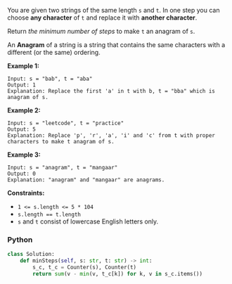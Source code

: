You are given two strings of the same length  `s`  and  `t`. In one step you can choose  **any character**  of  `t`  and replace it with  **another character**.

Return  _the minimum number of steps_  to make  `t`  an anagram of  `s`.

An  **Anagram**  of a string is a string that contains the same characters with a different (or the same) ordering.

**Example 1:**
```
Input: s = "bab", t = "aba"
Output: 1
Explanation: Replace the first 'a' in t with b, t = "bba" which is anagram of s.
```

**Example 2:**
```
Input: s = "leetcode", t = "practice"
Output: 5
Explanation: Replace 'p', 'r', 'a', 'i' and 'c' from t with proper characters to make t anagram of s.
```

**Example 3:**
```
Input: s = "anagram", t = "mangaar"
Output: 0
Explanation: "anagram" and "mangaar" are anagrams. 
```

**Constraints:**

-   `1 <= s.length <= 5 * 104`
-   `s.length == t.length`
-   `s`  and  `t`  consist of lowercase English letters only.


### Python
```python
class Solution:
    def minSteps(self, s: str, t: str) -> int:
        s_c, t_c = Counter(s), Counter(t)
        return sum(v - min(v, t_c[k]) for k, v in s_c.items())
```